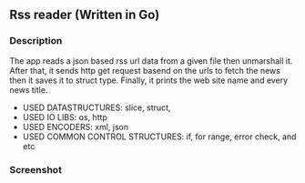 ## Rss reader (Written in Go)
### Description
The app reads a json based rss url data from a given file then unmarshall it. After that, it sends http get request basend on the urls to fetch the news then it saves it to struct type. Finally, it prints the web site name and every news title.

* USED DATASTRUCTURES: slice, struct,
* USED IO LIBS: os, http
* USED ENCODERS: xml, json
* USED COMMON CONTROL STRUCTURES: if, for range, error check, and etc

### Screenshot

